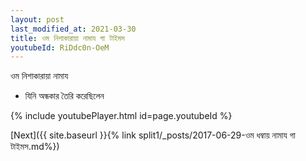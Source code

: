 ```yaml
---
layout: post
last_modified_at: 2021-03-30
title: ওম নিশাকারায়া নামায গা টাইমস
youtubeId: RiDdc0n-OeM
---
```

 
 
 ওম নিশাকারায়া নামায  
 
 -  যিনি অন্ধকার তৈরি করেছিলেন 
 
  
 
  
 
 
 
 
 
 


{% include youtubePlayer.html id=page.youtubeId %}
 
[Next]({{ site.baseurl }}{% link  split1/_posts/2017-06-29-ওম ধম্বায় নামায গা টাইমস.md%})
 
